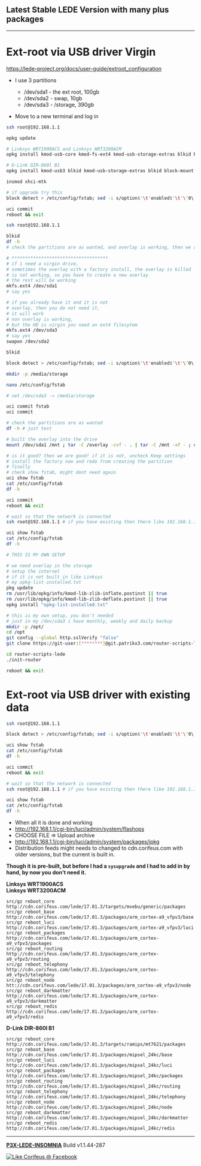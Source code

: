 [//]: #@corifeus-header

## Latest Stable LEDE Version with many plus packages

---
                        
[//]: #@corifeus-header:end
# Ext-root via USB driver Virgin

https://lede-project.org/docs/user-guide/extroot_configuration

* I use 3 partitions
  * /dev/sda1 - the ext root, 100gb
  * /dev/sda2 - swap, 10gb
  * /dev/sda3 - /storage, 390gb

* Move to a new terminal and log in

```bash
ssh root@192.168.1.1

opkg update

# Linksys WRT1900ACS and Linksys WRT3200ACM 
opkg install kmod-usb-core kmod-fs-ext4 kmod-usb-storage-extras blkid block-mount e2fsprogs fdisk 

# D-Link DIR-860l B1
opkg install kmod-usb3 blkid kmod-usb-storage-extras blkid block-mount fdisk e2fsprogs 

insmod xhci-mtk

# if upgrade try this
block detect > /etc/config/fstab; sed -i s/option$'\t'enabled$'\t'\'0\'/option$'\t'enabled$'\t'\'1\'/ /etc/config/fstab; sed -i s#/mnt/sda1#/overlay# /etc/config/fstab; cat /etc/config/fstab;

uci commit
reboot && exit

ssh root@192.168.1.1

blkid
df -h
# check the partitions are as wanted, and overlay is working, then we are done

# ************************************
# if i need a virgin drive, 
# sometimes the overlay with a factory install, the overlay is killed
# is not working, so you have to create a new overlay
# the rest will be working
mkfs.ext4 /dev/sda1
# say yes

# if you already have it and it is not
# overlay, then you do not need it,
# it will work
# non overlay is working,
# but the HD is virgin you need an ext4 filesytem 
mkfs.ext4 /dev/sda3
# say yes
swapon /dev/sda2

blkid

block detect > /etc/config/fstab; sed -i s/option$'\t'enabled$'\t'\'0\'/option$'\t'enabled$'\t'\'1\'/ /etc/config/fstab; sed -i s#/mnt/sda1#/overlay# /etc/config/fstab; cat /etc/config/fstab;

mkdir -p /media/storage

nano /etc/config/fstab

# set /dev/sda3 -> /media/storage

uci commit fstab
uci commit

# check the partitions are as wanted
df -h # just test

# built the overlay into the drive
mount /dev/sda1 /mnt ; tar -C /overlay -cvf - . | tar -C /mnt -xf - ; umount /mnt

# is it good? then we are good! if it is not, uncheck Keep settings 
# install the factory now and redo from creating the partition
# finally 
# check show fstab, might dont need again
uci show fstab 
cat /etc/config/fstab
df -h 

uci commit
reboot && exit

# wait so that the network is connected
ssh root@192.168.1.1 # if you have existing then there like 192.168.1.1

uci show fstab 
cat /etc/config/fstab
df -h 

# THIS IS MY OWN SETUP

# we need overlay in the storage
# setup the internet
# if it is not built in like Linksys
# my opkg-list-installed.txt 
pkg update
rm /usr/lib/opkg/info/kmod-lib-zlib-inflate.postinst || true
rm /usr/lib/opkg/info/kmod-lib-zlib-deflate.postinst || true
opkg install "opkg-list-installed.txt"

# this is my own setup, you don't needed
# just in my /dev/sda3 i have monthly, weekly and daily backup
mkdir -p /opt/ 
cd /opt 
git config --global http.sslVerify "false" 
git clone https://git-user:[********]@git.patrikx3.com/router-scripts-lede.git 

cd router-scripts-lede
./init-router

reboot && exit
```

# Ext-root via USB driver with existing data

```bash
ssh root@192.168.1.1

block detect > /etc/config/fstab; sed -i s/option$'\t'enabled$'\t'\'0\'/option$'\t'enabled$'\t'\'1\'/ /etc/config/fstab; sed -i s#/mnt/sda1#/overlay# /etc/config/fstab; cat /etc/config/fstab;

uci show fstab 
cat /etc/config/fstab
df -h 

uci commit
reboot && exit

# wait so that the network is connected
ssh root@192.168.1.1 # if you have existing then there like 192.168.1.1

uci show fstab 
cat /etc/config/fstab
df -h 


```

* When all it is done and working 
* http://192.168.1.1/cgi-bin/luci/admin/system/flashops
* CHOOSE FILE => Upload archive
* http://192.168.1.1/cgi-bin/luci/admin/system/packages/ipkg
* Distribution feeds might needs to changed to cdn.corifeus.com with older versions, but the current is built in.

**Though it is pre-built, but before I had a ```sysupgrade``` and I had to add in by hand, by now you don't need it.**

**Linksys WRT1900ACS**  
**Linksys WRT3200ACM**  
```text
src/gz reboot_core http://cdn.corifeus.com/lede/17.01.3/targets/mvebu/generic/packages
src/gz reboot_base http://cdn.corifeus.com/lede/17.01.3/packages/arm_cortex-a9_vfpv3/base
src/gz reboot_luci http://cdn.corifeus.com/lede/17.01.3/packages/arm_cortex-a9_vfpv3/luci
src/gz reboot_packages http://cdn.corifeus.com/lede/17.01.3/packages/arm_cortex-a9_vfpv3/packages
src/gz reboot_routing http://cdn.corifeus.com/lede/17.01.3/packages/arm_cortex-a9_vfpv3/routing
src/gz reboot_telephony http://cdn.corifeus.com/lede/17.01.3/packages/arm_cortex-a9_vfpv3/telephony
src/gz reboot_node htt://cdn.corifeus.com/lede/17.01.3/packages/arm_cortex-a9_vfpv3/node
src/gz reboot_darkmatter http://cdn.corifeus.com/lede/17.01.3/packages/arm_cortex-a9_vfpv3/darkmatter
src/gz reboot_redis http://cdn.corifeus.com/lede/17.01.3/packages/arm_cortex-a9_vfpv3/redis
``` 

**D-Link DIR-860l B1**
```text
src/gz reboot_core http://cdn.corifeus.com/lede/17.01.3/targets/ramips/mt7621/packages
src/gz reboot_base http://cdn.corifeus.com/lede/17.01.3/packages/mipsel_24kc/base
src/gz reboot_luci http://cdn.corifeus.com/lede/17.01.3/packages/mipsel_24kc/luci
src/gz reboot_packages http://cdn.corifeus.com/lede/17.01.3/packages/mipsel_24kc/packages
src/gz reboot_routing http://cdn.corifeus.com/lede/17.01.3/packages/mipsel_24kc/routing
src/gz reboot_telephony http://cdn.corifeus.com/lede/17.01.3/packages/mipsel_24kc/telephony
src/gz reboot_node http://cdn.corifeus.com/lede/17.01.3/packages/mipsel_24kc/node
src/gz reboot_darkmatter http://cdn.corifeus.com/lede/17.01.3/packages/mipsel_24kc/darkmatter
src/gz reboot_redis http://cdn.corifeus.com/lede/17.01.3/packages/mipsel_24kc/redis
``` 

[//]: #@corifeus-footer

---

[**P3X-LEDE-INSOMNIA**](https://pages.corifeus.com/lede-insomnia) Build v1.1.44-287 

[![Like Corifeus @ Facebook](https://img.shields.io/badge/LIKE-Corifeus-3b5998.svg)](https://www.facebook.com/corifeus.software) 
 

[//]: #@corifeus-footer:end
